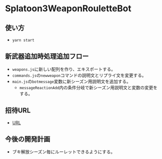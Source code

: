 # Splatoon3WeaponRouletteBot

## 使い方

- `yarn start`

## 新武器追加時処理追加フロー

- `weapons.js`に新しい配列を作り、エキスポートする。
- `commands.js`の`newweapon`コマンドの説明文とリプライ文を変更する。
- `main.js`の`botmessage`変数に新シーズン用説明文を追加する。
  - `messageReactionAdd`内の条件分岐で新シーズン用説明文と変数の変更をする。

## 招待URL

- [URL](https://discord.com/api/oauth2/authorize?client_id=1062933263724847246&permissions=537381952&scope=bot)

## 今後の開発計画

- ブキ解放シーズン毎にルーレットできるようにする。
